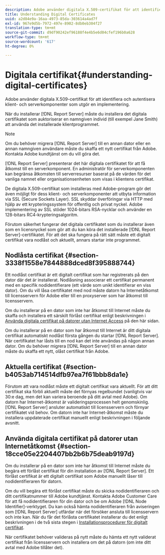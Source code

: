 ```yaml
---
description: Adobe använder digitala X.509-certifikat för att identifiera och autentisera klient- och serverkomponenter som utgör en implementering.
title: Understanding Digital Certificates
uuid: a2d84e9a-16aa-4973-85da-303614a4ad7f
exl-id: 967e9d5b-7972-497e-8902-8db0eb304f27
translation-type: tm+mt
source-git-commit: d9df90242ef96188f4e4b5e6d04cfef196b0a628
workflow-type: tm+mt
source-wordcount: '617'
ht-degree: 0%

---
```


# Digitala certifikat{#understanding-digital-certificates}

Adobe använder digitala X.509-certifikat för att identifiera och autentisera klient- och serverkomponenter som utgör en implementering.

När du installerar [!DNL Report Server] måste du installera det digitala certifikatet som auktoriserar en namngiven individ (till exempel Jane Smith) att använda det installerade klientprogrammet.

>[!NOTE]
>
>Om du behöver migrera [!DNL Report Server] till en annan dator eller en annan namngiven användare måste du skaffa ett nytt certifikat från Adobe. Kontakta Adobe kundtjänst om du vill göra det.

[!DNL Report Server] presenterar det här digitala certifikatet för att få åtkomst till en serverkomponent. En administratör för serverkomponenten kan begränsa åtkomsten till serverresurser baserat på de värden för det vanliga namnet eller organisationsenheten som visas i klientens certifikat.

De digitala X.509-certifikat som installeras med Adobe-program gör det även möjligt för dess klient- och serverkomponenter att utbyta information via SSL (Secure Sockets Layer). SSL skyddar överföringar via HTTP med hjälp av ett krypteringssystem för offentlig och privat nyckel. Adobe implementering av SSL stöder 1024-bitars RSA-nycklar och använder en 128-bitars RC4-krypteringsalgoritm.

Förutom säkerhet fungerar det digitala certifikatet som du installerar även som en licensnyckel som gör att du kan köra det installerade [!DNL Report Server]-certifikatet. För att det ska fungera på rätt sätt måste ett digitalt certifikat vara nodlåst och aktuellt, annars startar inte programmet.

## Nodlåsta certifikat {#section-3338f1558e7844888dced8f395888744}

Ett nodlåst certifikat är ett digitalt certifikat som har registrerats på den dator där det är installerat. Nodlåsning associerar ett certifikat permanent med en specifik nodidentifierare (ett värde som unikt identifierar en viss dator). Om du vill låsa certifikatet med nod måste datorn ha Internetåtkomst till licensservern för Adobe eller till en proxyserver som har åtkomst till licensservern.

Om du installerar på en dator som inte har åtkomst till Internet måste du skaffa och installera ett särskilt förlåst certifikat enligt beskrivningen i [Använda digitala certifikat på datorer utan Internet Access](../../../../home/c-rpt-oview/c-inst-rpt/c-install-dig-cert/c-underst-dig-cert.md#section-18cce05e2204407bb2b6b75deab9197d) på den här sidan.

Om du installerar på en dator som har åtkomst till Internet är ditt digitala certifikat automatiskt nodlåst första gången du startar [!DNL Report Server]. När certifikatet har låsts till en nod kan det inte användas på någon annan dator. Om du behöver migrera [!DNL Report Server] till en annan dator måste du skaffa ett nytt, olåst certifikat från Adobe.

## Aktuella certifikat {#section-b4053ab714514dfb97ea7f61bbb8da1e}

Förutom att vara nodlåst måste ett digitalt certifikat vara aktuellt. För att ditt certifikat ska förbli aktuellt måste det förnyas regelbundet (vanligtvis var 30:e dag, men det kan variera beroende på ditt avtal med Adobe). Om datorn har Internet-åtkomst är valideringsprocessen helt genomskinlig. [!DNL Report Server] ansluter automatiskt till licensservern och förnyar certifikatet vid behov. Om datorn inte har Internet-åtkomst måste du installera uppdaterade certifikat manuellt enligt beskrivningen i följande avsnitt.

## Använda digitala certifikat på datorer utan Internetåtkomst {#section-18cce05e2204407bb2b6b75deab9197d}

Om du installerar på en dator som inte har åtkomst till Internet måste du begära ett förlåst certifikat för din installation av [!DNL Report Server]. Ett förlåst certifikat är ett digitalt certifikat som Adobe manuellt låser till nodidentifieraren för datorn.

Om du vill begära ett förlåst certifikat måste du skicka nodidentifieraren och ditt certifikatnummer till Adobe kundtjänst. Kontakta Adobe Customer Care för att få nodidentifieraren för din dator och be om Adobe [!DNL Node Identifier]-verktyget. Du kan också hämta nodidentifieraren från aviseringen som [!DNL Report Server] utfärdar när det försöker ansluta till licensservern och inte kan. När du får det förlåsta certifikatet installerar du det enligt beskrivningen i de två sista stegen i [Installationsprocedurer för digitalt certifikat](../../../../home/c-rpt-oview/c-inst-rpt/c-install-dig-cert/t-dig-cert-install-proc.md#task-5c4bb352ff534b40adc46dd053874e5d).

När certifikatet behöver valideras på nytt måste du hämta ett nytt validerat certifikat från licensservern och installera om det på datorn (om inte ditt avtal med Adobe tillåter det).

